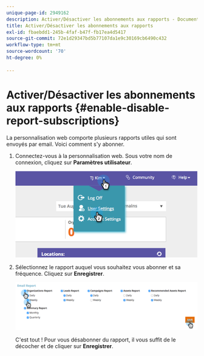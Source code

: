 ```yaml
---
unique-page-id: 2949162
description: Activer/Désactiver les abonnements aux rapports - Documents Marketo - Documentation du produit
title: Activer/Désactiver les abonnements aux rapports
exl-id: fbaebdd1-245b-4faf-b47f-fb17ea4d5417
source-git-commit: 72e1d29347bd5b77107da1e9c30169cb6490c432
workflow-type: tm+mt
source-wordcount: '70'
ht-degree: 0%

---
```


# Activer/Désactiver les abonnements aux rapports {#enable-disable-report-subscriptions}

La personnalisation web comporte plusieurs rapports utiles qui sont envoyés par email. Voici comment s&#39;y abonner.

1. Connectez-vous à la personnalisation web. Sous votre nom de connexion, cliquez sur **Paramètres utilisateur**.

   ![](assets/image2014-9-17-20-3a48-3a28.png)

1. Sélectionnez le rapport auquel vous souhaitez vous abonner et sa fréquence. Cliquez sur **Enregistrer**.

   ![](assets/email-settings.png)

   C&#39;est tout ! Pour vous désabonner du rapport, il vous suffit de le décocher et de cliquer sur **Enregistrer**.
